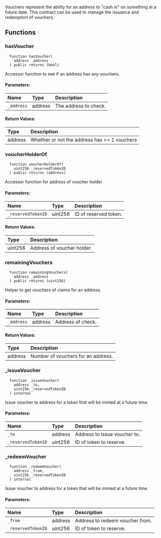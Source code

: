 
Vouchers represent the ability for an address to "cash in" on something at a future date.
This contract can be used to manage the issuance and redemption of vouchers.

## Functions
### hasVoucher
```solidity
  function hasVoucher(
    address _address
  ) public returns (bool)
```

Accessor function to see if an address has any vouchers.

#### Parameters:
| Name | Type | Description                                                          |
| :--- | :--- | :------------------------------------------------------------------- |
|`_address` | address | The address to check.

#### Return Values:
| Type          | Description                                                                  |
| :------------ | :--------------------------------------------------------------------------- |
|address | Whether or not the address has >= 1 vouchers
### voucherHolderOf
```solidity
  function voucherHolderOf(
    uint256 _reservedTokenID
  ) public returns (address)
```

Accessor function for address of voucher holder

#### Parameters:
| Name | Type | Description                                                          |
| :--- | :--- | :------------------------------------------------------------------- |
|`_reservedTokenID` | uint256 | ID of reserved token.

#### Return Values:
| Type          | Description                                                                  |
| :------------ | :--------------------------------------------------------------------------- |
|uint256 | Address of voucher holder.
### remainingVouchers
```solidity
  function remainingVouchers(
    address _address
  ) public returns (uint256)
```

Helper to get vouchers of claims for an address.

#### Parameters:
| Name | Type | Description                                                          |
| :--- | :--- | :------------------------------------------------------------------- |
|`_address` | address | Address of check.

#### Return Values:
| Type          | Description                                                                  |
| :------------ | :--------------------------------------------------------------------------- |
|address | Number of vouchers for an address.
### _issueVoucher
```solidity
  function _issueVoucher(
    address _to,
    uint256 _reservedTokenID
  ) internal
```

Issue voucher to address for a token that will be minted at a future time.

#### Parameters:
| Name | Type | Description                                                          |
| :--- | :--- | :------------------------------------------------------------------- |
|`_to` | address | Address to issue voucher to.
|`_reservedTokenID` | uint256 | ID of token to reserve.

### _redeemVoucher
```solidity
  function _redeemVoucher(
    address _from,
    uint256 _reservedTokenID
  ) internal
```

Issue voucher to address for a token that will be minted at a future time.

#### Parameters:
| Name | Type | Description                                                          |
| :--- | :--- | :------------------------------------------------------------------- |
|`_from` | address | Address to redeem voucher from.
|`_reservedTokenID` | uint256 | ID of token to reserve.


